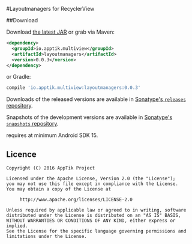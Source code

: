 #Layoutmanagers for RecyclerView

##Download

Download [the latest JAR][mvn] or grab via Maven:
```xml
<dependency>
  <groupId>io.apptik.multiview</groupId>
  <artifactId>layoutmanagers</artifactId>
  <version>0.0.3</version>
</dependency>
```
or Gradle:
```groovy
compile 'io.apptik.multiview:layoutmanagers:0.0.3'
```

Downloads of the released versions are available in [Sonatype's `releases` repository][release].

Snapshots of the development versions are available in [Sonatype's `snapshots` repository][snap].

requires at minimum Android SDK 15.

## Licence

    Copyright (C) 2016 AppTik Project

    Licensed under the Apache License, Version 2.0 (the "License");
    you may not use this file except in compliance with the License.
    You may obtain a copy of the License at

         http://www.apache.org/licenses/LICENSE-2.0

    Unless required by applicable law or agreed to in writing, software
    distributed under the License is distributed on an "AS IS" BASIS,
    WITHOUT WARRANTIES OR CONDITIONS OF ANY KIND, either express or implied.
    See the License for the specific language governing permissions and
    limitations under the License.

 [mvn]: https://search.maven.org/remote_content?g=io.apptik.multiview&a=layoutmanagers&v=LATEST
 [release]: https://oss.sonatype.org/content/repositories/releases/io/apptik/multiview/layoutmanagers
 [snap]: https://oss.sonatype.org/content/repositories/snapshots/io/apptik/multiview/layoutmanagers
